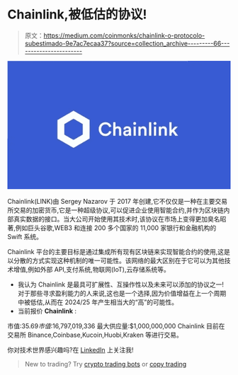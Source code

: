 # Chainlink,被低估的协议!

> 原文：<https://medium.com/coinmonks/chainlink-o-protocolo-subestimado-9e7ac7ecaa37?source=collection_archive---------66----------------------->

![](img/b52cc61eb1168541648f536075d946da.png)

Chainlink(LINK)由 Sergey Nazarov 于 2017 年创建,它不仅仅是一种在主要交易所交易的加密货币,它是一种超级协议,可以促进企业使用智能合约,并作为区块链内部真实数据的接口。当大公司开始使用其技术时,该协议在市场上变得更加臭名昭著,例如巨头谷歌,WEB3 和连接 200 多个国家的 11,000 家银行和金融机构的 Swift 系统。

Chainlink 平台的主要目标是通过集成所有现有区块链来实现智能合约的使用,这是以分散的方式实现这种机制的唯一可能性。该网络的最大区别在于它可以为其他技术增值,例如外部 API,支付系统,物联网(IoT),云存储系统等。

*   我认为 Chainlink 是最具可扩展性、互操作性以及未来可以添加的协议之一!
    对于那些寻求盈利能力的人来说,这也是一个选择,因为价值增益在上一个周期中被低估,从而在 2024/25 年产生相当大的“高”的可能性。
*   当前报价 **Chainlink** :

市值:$35.69
市值:$16,797,019,336
最大供应量:$1,000,000,000
Chainlink 目前在交易所 Binance,Coinbase,Kucoin,Huobi,Kraken 等进行交易。

你对技术世界感兴趣吗?在 [LinkedIn](https://www.linkedin.com/in/devsaw/) 上关注我!

> New to trading? Try [crypto trading bots](/coinmonks/crypto-trading-bot-c2ffce8acb2a) or [copy trading](/coinmonks/top-10-crypto-copy-trading-platforms-for-beginners-d0c37c7d698c)